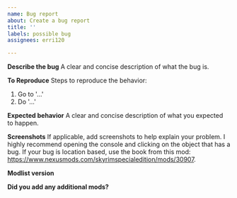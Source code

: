 ```yaml
---
name: Bug report
about: Create a bug report
title: ''
labels: possible bug
assignees: erri120

---
```


**Describe the bug**
A clear and concise description of what the bug is.

**To Reproduce**
Steps to reproduce the behavior:
1. Go to '...'
2. Do '...'

**Expected behavior**
A clear and concise description of what you expected to happen.

**Screenshots**
If applicable, add screenshots to help explain your problem. I highly recommend opening the console and clicking on the object that has a bug. If your bug is location based, use the book from this mod: https://www.nexusmods.com/skyrimspecialedition/mods/30907.

**Modlist version**

**Did you add any additional mods?**
